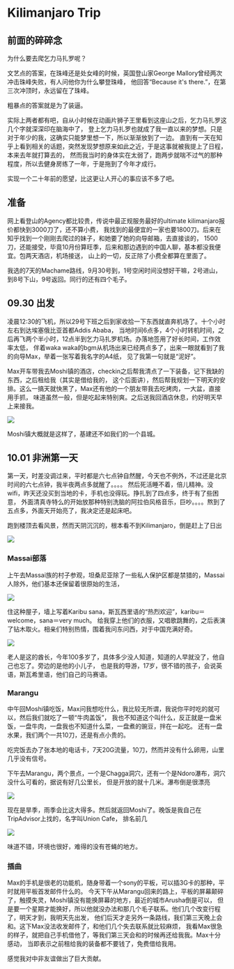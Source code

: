# Kilimanjaro Trip

## 前面的碎碎念

为什么要去爬乞力马扎罗呢？

文艺点的答案，在珠峰还是处女峰的时候，英国登山家George Mallory曾经两次冲击珠峰失败，有人问他你为什么攀登珠峰，
他回答“Because it's there.”，在第三次冲顶时，永远留在了珠峰。

粗暴点的答案就是为了装逼。

实际上两者都有吧，自从小时候在动画片狮子王里看到这座山之后，乞力马扎罗这几个字就深深印在脑海中了，
登上乞力马扎罗也就成了我一直以来的梦想。只是对于年少的我，这确实只能梦里想一下，所以渐渐放到了一边。
直到有一天在知乎上看到相关的话题，突然发现梦想原来如此之近，于是这事就被我提上了日程，本来去年就打算去的，
然而我当时的身体实在太弱了，跑两步就喘不过气的那种程度，所以去健身房练了一年，于是拖到了今年才成行。

实现一个二十年前的愿望，比这更让人开心的事应该不多了吧。

## 准备

网上看登山的Agency都比较贵，传说中最正规服务最好的ultimate kilimanjaro报价都快到3000刀了，还不算小费，
我找到的最便宜的一家也要1800刀。后来在知乎找到一个刚刚去爬过的妹子，和她要了她的向导邮箱，去直接谈的，
1500刀，还能接受，毕竟10月份算旺季，后来和那边遇到的中国人聊，基本都没我便宜。包两天酒店，机场接送，
山上的一切，反正除了小费全都算在里面了。

我选的7天的Machame路线，9月30号到，1号空闲时间没想好干嘛，2号进山，到8号下山，9号返回。同行的还有四个毛子。

## 09.30 出发

凌晨12:30的飞机，所以29号下班之后到家收拾一下东西就直奔机场了。十个小时左右到达埃塞俄比亚首都Addis Ababa，
当地时间6点多，4个小时转机时间，之后再飞两个半小时，12点半到乞力马扎罗机场。办落地签用了好长时间，工作效率太低，
伴着waka waka的bgm从机场出来已经两点多了，出来一眼就看到了我的向导Max，举着一张写着我名字的A4纸，
见了我第一句就是“泥好”。

Max开车带我去Moshi镇的酒店，checkin之后帮我清点了一下装备，记下我缺的东西，之后租给我（其实是借给我的，
这个后面讲），然后帮我规划一下明天的安排。这么一搞天就快黑了，Max还有他的一个朋友带我去吃烤肉，一大盆，直接用手抓，
味道虽然一般，但是吃起来特别爽。之后送我回酒店休息，约好明天早上来接我。

![](http://og8b43m1v.bkt.clouddn.com/lmZm5jjH5WAzk8O6MJBXjQJ-tHUu)

Moshi镇大概就是这样了，基建还不如我们的一个县城。

## 10.01 非洲第一天

第一天，时差没调过来，平时都是六七点钟自然醒，今天也不例外，不过还是北京时间的六七点钟，我半夜两点多就醒了。。。。
然后死活睡不着，倍儿精神。没wifi，昨天还没买到当地的卡，手机也没得玩。挣扎到了四点多，终于有了些困意，
外面清真寺特么的开始放那种特别洗脑的阿拉伯风格音乐，巨吵。。。。熬到了五点多，外面天开始亮了，我决定还是起床吧。

跑到楼顶去看风景，然而天阴沉沉的，根本看不到Kilimanjaro，倒是赶上了日出

![](http://og8b43m1v.bkt.clouddn.com/FjG2TSGsX3O-RK0VfeN5SQorXL1C)

### Massai部落

上午去Massai族的村子参观，坦桑尼亚除了一些私人保护区都是禁猎的，Massai人除外，他们基本还保留着很原始的生活，

![](http://og8b43m1v.bkt.clouddn.com/llJGSimQ6FsjrJqFq5nWDzvSxcEW)

住这种屋子，墙上写着Karibu sana，斯瓦西里语的“热烈欢迎”，karibu＝welcome，sana＝very much。
给我穿上他们的衣服，又唱歌跳舞的，之后表演了钻木取火。相亲们特别热情，围着我问东问西，对于中国充满好奇。

![](http://og8b43m1v.bkt.clouddn.com/lp2sq4TXlF4pki1kMUm3IUgNCYKy)

老人是这的酋长，今年100多岁了，具体多少没人知道，知道的人早就没了，他自己也忘了。旁边的是他的小儿子，
也是我的导游，17岁，很不错的孩子，会说英语，斯瓦希里语，他们自己的马赛语。

### Marangu

中午回Moshi镇吃饭，Max问我想吃什么，我比较无所谓，我说你平时吃的就可以，然后我们就吃了一顿“牛肉盖饭”，
我也不知道这个叫什么，反正就是一盘米饭，一盘牛肉，一盘我也不知道什么菜，一盘煮的豌豆，拌在一起吃。
还有一盘水果，我们两个一共10刀，还是有点小贵的。

吃完饭去办了张本地的电话卡，7天20G流量，10刀，然而并没有什么卵用，山里几乎没有信号。

下午去Marangu，两个景点，一个是Chagga洞穴，还有一个是Ndoro瀑布，洞穴没什么可看的，据说有好几公里长，
但是开放的就十几米。瀑布倒是很漂亮

![](http://og8b43m1v.bkt.clouddn.com/lsaCgTPQKpLBcJUV71i3_NXHDEZi)


现在是旱季，雨季会比这大得多。然后就返回Moshi了。晚饭是我自己在TripAdvisor上找的，名字叫Union Cafe，
排名前几

![](http://og8b43m1v.bkt.clouddn.com/Fgj5HQWEFH4sqXrHIt5EiCerisgM)

味道不错，环境也很好，难得的没有苍蝇的地方。

### 插曲

Max的手机是很老的功能机，随身带着一个sony的平板，可以插3G卡的那种，平时就用平板首发邮件什么的。
今天下午从Marangu回来的路上，平板的屏幕颠碎了，触摸失灵，Moshi镇没有能换屏幕的地方，最近的城市Arusha倒是可以，
但是要一个星期才能换好，所以他就没办法和那几个毛子联系。他们几个改变行程了，明天才到，我明天先出发，
他们后天才走另外一条路线，我们第三天晚上会和。这下Max没法收发邮件了，和他们几个失去联系就比较麻烦，
我看Max很急的样子，就把自己手机借他了，等我们第三天会和的时候再还给我我。Max十分感动，
当即表示之前租给我的装备都不要钱了，免费借给我用。

感觉我对中非友谊做出了巨大贡献。
